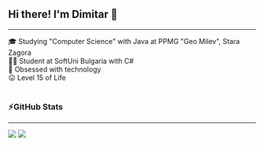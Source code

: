 ## Hi there! I'm Dimitar 👋
<hr>

🎓 Studying "Computer Science" with Java at PPMG "Geo Milev", Stara Zagora <br>
👨‍💻 Student at SoftUni Bulgaria with C# <br>
📱 Obsessed with technology <br>
😛 Level 15 of Life<br>
<br>
### ⚡️GitHub Stats
<hr>

<div class="images">
<img src="https://github-readme-stats.vercel.app/api?username=dbelinov&show_icons=true"/>
<img src="https://github-readme-stats.vercel.app/api/top-langs?username=dbelinov"/>
</div>
<!--
**dbelinov/dbelinov** is a ✨ _special_ ✨ repository because its `README.md` (this file) appears on your GitHub profile.

Here are some ideas to get you started:

- 🔭 I’m currently working on ...
- 🌱 I’m currently learning ...
- 👯 I’m looking to collaborate on ...
- 🤔 I’m looking for help with ...
- 💬 Ask me about ...
- 📫 How to reach me: ...
- 😄 Pronouns: ...
- ⚡ Fun fact: ...
-->
